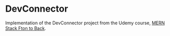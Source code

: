 # DevConnector
Implementation of the DevConnector project from the Udemy course, [MERN Stack Fton to Back](https://www.udemy.com/mern-stack-front-to-back/ "MERN Stack Front to Back").

